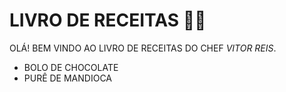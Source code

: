 # LIVRO DE RECEITAS :man_cook:

OLÁ! BEM VINDO AO LIVRO DE RECEITAS DO CHEF *VITOR REIS*.

- BOLO DE CHOCOLATE
- PURÊ DE MANDIOCA

